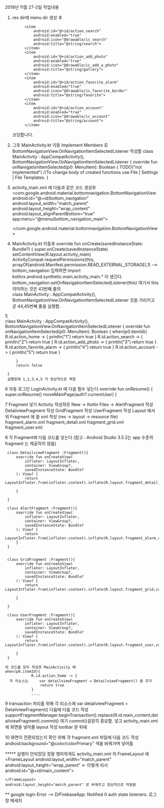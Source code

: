 2019년 11월 27-2일 작업내용

  1. res dir에 menu dir 생성 후 
     <?xml version="1.0" encoding="utf-8"?>
     <menu xmlns:android="http://schemas.android.com/apk/res/android">
         <item
             android:id="@+id/action_home"
             android:enabled="true"
             android:icon="@drawable/ic_home"
             android:title="@string/home">
         </item>
     
     
         <item
             android:id="@+id/action_search"
             android:enabled="true"
             android:icon="@drawable/ic_search"
             android:title="@string/search">
         </item>
         <item
             android:id="@+id/action_add_photo"
             android:enabled="true"
             android:icon="@drawable/ic_add_a_photo"
             android:title="@string/gallery">
         </item>
         <item
             android:id="@+id/action_favorite_alarm"
             android:enabled="true"
             android:icon="@drawable/ic_favorite_border"
             android:title="@string/favorite">
         </item>
         <item
             android:id="@+id/action_account"
             android:enabled="true"
             android:icon="@drawable/ic_account"
             android:title="@string/account">
         </item>
     </menu>
     
     코딩합니다.
     
  2. 그후 MainActivity.kt 이동 Implement Members 로 BottomNavigationView.OnNavigationItemSelectedListener 작성함
     class MainActivity : AppCompatActivity(), BottomNavigationView.OnNavigationItemSelectedListener {
         override fun onNavigationItemSelected(p0: MenuItem): Boolean {
             TODO("not implemented") //To change body of created functions use File | Settings | File Templates.
         }
  3. activity_main.xml 에 다음과 같은 코드 생성후    
     <com.google.android.material.bottomnavigation.BottomNavigationView
             android:id="@+id/bottom_navigation"            
             android:layout_width="match_parent"
             android:layout_height="wrap_content"
             android:layout_alignParentBottom="true"
             app:menu="@menu/bottom_navigation_main">
     
     </com.google.android.material.bottomnavigation.BottomNavigationView>
     
 4. MainActivity.kt 이동후
    override fun onCreate(savedInstanceState: Bundle?) {
            super.onCreate(savedInstanceState)
            setContentView(R.layout.activity_main)
            ActivityCompat.requestPermissions(this, arrayOf(android.Manifest.permission.READ_EXTERNAL_STORAGE),1)
       -->  bottom_navigation 입력하면 
            import kotlinx.android.synthetic.main.activity_main.* 이 생긴다.
            bottom_navigation.setOnNavigationItemSelectedListener(this) 여기서 this 의미하는 것은 43번째 줄의    
               class MainActivity : AppCompatActivity(), BottomNavigationView.OnNavigationItemSelectedListener 것을 가리키고 곧 44,45번째
               줄을 실행함.
               
 5  
 class MainActivity : AppCompatActivity(), BottomNavigationView.OnNavigationItemSelectedListener {
     override fun onNavigationItemSelected(p0: MenuItem): Boolean {
         when(p0.itemId){
             R.id.action_home -> {
                 println("1")
                 return true
             }
             R.id.action_search -> {
                 println("2")
                 return true
             }
             R.id.action_add_photo -> {
                 println("3")
                 return true
             }
             R.id.action_favorite_alarm -> {
                 println("4")
                 return true
             }
             R.id.action_account -> {
                 println("5")
                 return true
             }
 
         }
         return false
 
     }
     실행창에 1,2,3,4,5 가 정상적으로 찍힘
     
     
 6 자동 로그인 LoginActivity.kt 에 다음 함수 넣는다
    override fun onResume() {
            super.onResume()
            moveMainPage(auth?.currentUser)
        }
     
 7 Fragment 넣기
   Activity 작성하듯
      New -> Kotlin Files -> AlertFragment 작성
                             DetailviewFragment 작성
                             GridFragment 작성
                             UserFragment 작성
      Layout 에서 위 Fragment 에 쓸 xml 작성 (res -> layout -> resource file)
                             fragment_alarm.xml
                             fragment_detail.xml
                             fragment_grid.xml
                             fragment_user.xml
                             
                             
 8 각 Fragment에 다음 코드를 넣는다 (참고 : Android Studio 3.5.2는 app 수준의 fragment 는 제공하지 않음)
     
     class DetailviewFragment :Fragment(){
         override fun onCreateView(
             inflater: LayoutInflater,
             container: ViewGroup?,
             savedInstanceState: Bundle?
         ): View? {
             return LayoutInflater.from(inflater.context).inflate(R.layout.fragment_detail,container,false)
     
         }
     
     }   
     
     class AlertFragment :Fragment(){
         override fun onCreateView(
             inflater: LayoutInflater,
             container: ViewGroup?,
             savedInstanceState: Bundle?
         ): View? {
             return LayoutInflater.from(inflater.context).inflate(R.layout.fragment_alarm,container,false)
         }
     }
                   
                                               
     class GridFragment :Fragment(){
         override fun onCreateView(
             inflater: LayoutInflater,
             container: ViewGroup?,
             savedInstanceState: Bundle?
         ): View? {
             return LayoutInflater.from(inflater.context).inflate(R.layout.fragment_grid,container,false)
     
         }
     
     }    
     
     class UserFragment :Fragment(){
         override fun onCreateView(
             inflater: LayoutInflater,
             container: ViewGroup?,
             savedInstanceState: Bundle?
         ): View? {
             return LayoutInflater.from(inflater.context).inflate(R.layout.fragment_user,container,false)
     
         }
     }

    위 코드를 모두 작성후 MainActivity 에 
    when(p0.itemId){
                R.id.action_home -> {
      각 리소스는     var detailviewFragment = DetailviewFragment() 을 추가
                    return true
                }
                ....
                            
9 transaction 처리를 위해 각 리소스에 var detailviewFragment = DetailviewFragment() 다음에 다음 코드 작성
    supportFragmentManager.beginTransaction().replace(R.id.main_content,detailviewFragment).commit() 여기 commit()굉장히 중요함.
    넣고 activity_main.xml 에 화면을 넣어줄 layout 작성 toolbar 문 뒤에
        <FrameLayout
                android:layout_width="match_parent"
                android:layout_height="wrap_content"
                android:id="@+id/main_content">
        </FrameLayout>
    
10 화면이 전환되었는지 확인 위해 각 fragment.xml 파일에 다음 코드 작성
   android:background="@color/colorPrimary" 색을 바꿔가며 넣어줌
    
   
***** 실행이 안되었당 정말 챙피하게도 activity_main.xml 의 FrameLayout 에 
<FrameLayout
        android:layout_width="match_parent"
        android:layout_height="wrap_parent"  <- 이렇게 되서 
        android:id="@+id/main_content">

    </FrameLayout>   
    android:layout_height="match_parent" 로 바꿔주고 정상적으로 작동됨
    
         
 ** google login Error
    --> D/FirebaseApp: Notified 0 auth state listeners. 로그창 메세지
    